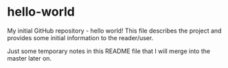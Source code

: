 # hello-world
My initial GitHub repository - hello world!
This file describes the project and provides some initial information to the reader/user. 

Just some temporary notes in this README file that I will merge into the master later on.
